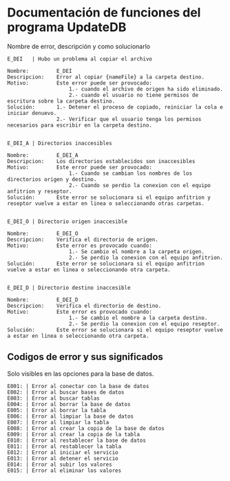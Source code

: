 # Documentación de funciones del programa UpdateDB

Nombre de error, descripción y como solucionarlo
    
    E_DEI   | Hubo un problema al copiar el archivo

    Nombre:         E_DEI
    Descripcion:    Error al copiar {nameFile} a la carpeta destino.
    Motivo:         Este error puede ser provocado:
                        1.- cuando el archivo de origen ha sido eliminado.
                        2.- cuando el usuario no tiene permisos de escritura sobre la carpeta destino.
    Solución:       1.- Detener el proceso de copiado, reiniciar la cola e iniciar denuevo.
                    2.- Verificar que el usuario tenga los permisos necesarios para escribir en la carpeta destino.


    E_DEI_A | Directorios inaccesibles

    Nombre:         E_DEI_A
    Descripcion:    Los directorios establecidos son inaccesibles
    Motivo:         Este error puede ser provocado:
                        1.- Cuando se cambian los nombres de los directorios origen y destino.
                        2.- Cuando se perdio la conexion con el equipo anfitrion y reseptor.
    Solución:       Este error se solucionara si el equipo anfitrion y reseptor vuelve a estar en linea o seleccionando otras carpetas.


    E_DEI_O | Directorio origen inaccesible

    Nombre:         E_DEI_O
    Descripcion:    Verifica el directorio de origen.
    Motivo:         Este error es provocado cuando:
                        1.- Se cambio el nombre a la carpeta origen.
                        2.- Se perdio la conexion con el equipo anfitrion.
    Solución:       Este error se solucionara si el equipo anfitrion vuelve a estar en linea o seleccionando otra carpeta.


    E_DEI_D | Directorio destino inaccesible

    Nombre:         E_DEI_D
    Descripcion:    Verifica el directorio de destino.
    Motivo:         Este error es provocado cuando:
                        1.- Se cambio el nombre a la carpeta destino.
                        2.- Se perdio la conexion con el equipo reseptor.
    Solución:       Este error se solucionara si el equipo reseptor vuelve a estar en linea o seleccionando otra carpeta.


## Codigos de error y sus significados
Solo visibles en las opciones para la base de datos.

    E001: | Error al conectar con la base de datos
    E002: | Error al buscar bases de datos                                      
    E003: | Error al buscar tablas
    E004: | Error al borrar la base de datos
    E005: | Error al borrar la tabla
    E006: | Error al limpiar la base de datos
    E007: | Error al limpiar la tabla
    E008: | Error al crear la copia de la base de datos
    E009: | Error al crear la copia de la tabla
    E010: | Error al restablecer la base de datos
    E011: | Error al restablecer la tabla 
    E012: | Error al iniciar el servicio
    E013: | Error al detener el servicio
    E014: | Error al subir los valores
    E015: | Error al eliminar los valores

